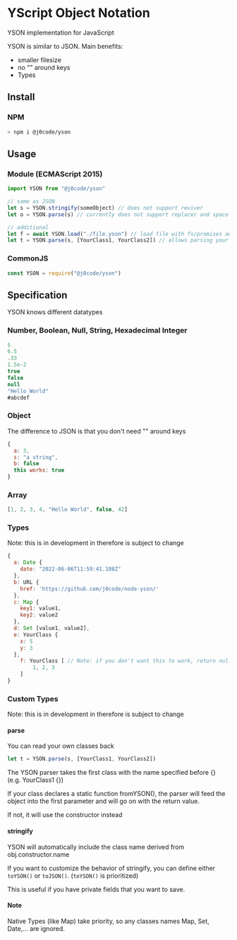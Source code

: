 # YScript Object Notation
YSON implementation for JavaScript

YSON is similar to JSON.
Main benefits:
- smaller filesize
- no "" around keys
- Types

## Install
### NPM
```sh
> npm i @j0code/yson
```

## Usage

### Module (ECMAScript 2015)
```js
import YSON from "@j0code/yson"

// same as JSON
let s = YSON.stringify(someObject) // does not support reviver
let o = YSON.parse(s) // currently does not support replacer and space

// additional
let f = await YSON.load("./file.yson") // load file with fs/promises ad YSON.parse() it
let t = YSON.parse(s, [YourClass1, YourClass2]) // allows parsing your own classes back (see Types)
```

### CommonJS
```js
const YSON = require("@j0code/yson")
```

## Specification
YSON knows different datatypes

### Number, Boolean, Null, String, Hexadecimal Integer
```js
5
6.5
.33
1.5e-2
true
false
null
"Hello World"
#abcdef
```

### Object
The difference to JSON is that you don't need "" around keys
```js
{
  a: 3,
  s: "a string",
  b: false
  this works: true
}
```

### Array
```js
[1, 2, 3, 4, "Hello World", false, 42]
```

### Types
Note: this is in development in therefore is subject to change
```js
{
  a: Date {
    date: "2022-06-06T11:59:41.108Z"
  },
  b: URL {
    href: 'https://github.com/j0code/node-yson/'
  },
  c: Map {
    key1: value1,
    key2: value2
  },
  d: Set [value1, value2],
  e: YourClass {
    x: 5
    y: 3
  },
	f: YourClass [ // Note: if you don't want this to work, return null on static .fromYSON()
		1, 2, 3
	]
}
```

### Custom Types
Note: this is in development in therefore is subject to change

#### parse
You can read your own classes back
```js
let t = YSON.parse(s, [YourClass1, YourClass2])
```
The YSON parser takes the first class with the name specified before {} (e.g. YourClass1 {})

If your class declares a static function fromYSON(),
the parser will feed the object into the first parameter and will go on with the return value.

If not, it will use the constructor instead

#### stringify
YSON will automatically include the class name derived from obj.constructor.name

If you want to customize the behavior of stringify, you can define either `toYSON()` or `toJSON()`.
(`toYSON()` is prioritized)

This is useful if you have private fields that you want to save.

#### Note
Native Types (like Map) take priority, so any classes names Map, Set, Date,... are ignored.

